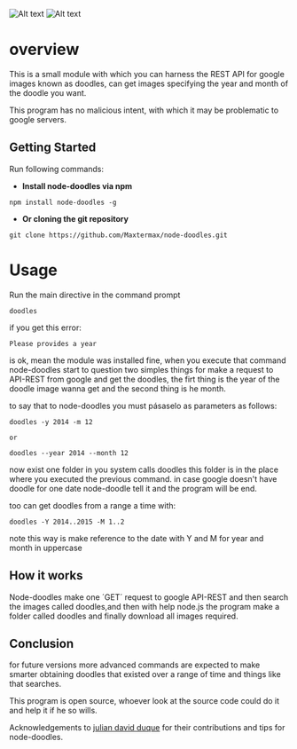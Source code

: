 ![Alt text]( https://pbs.twimg.com/media/B8AuB46IIAANL63.png:large  "terminal test")
![Alt text](http://lh5.ggpht.com/30D8-2hC7V4iHdP5lbRvYR0nUe48Sx_LgqEmMUl3ZVqcWIK_kLgJi927s_xMjyxK0nc-KyGkpa7--brImuacBNMYJwdB8OEzwJKdI-nV=s660 "abuelo :)")

overview
============
This is a small module with which you can harness the REST API for google images known as doodles, can get images specifying the year and month of the doodle you want.

This program has no malicious intent, with which it may be problematic to google servers.
 

## Getting Started
Run following commands:

* **Install node-doodles via npm** 
 

 `npm install node-doodles -g`
 
 
* **Or cloning the git repository** 
 

`git clone https://github.com/Maxtermax/node-doodles.git`

Usage
============



 Run the main directive in the command prompt

  `doodles` 

   if you get this error:

  `Please provides a year`


   is ok, mean the module was installed fine, when you execute that command node-doodles start to question two simples things    for make a request to API-REST from google and get the doodles, the firt thing is the year of the doodle image wanna get     and the second thing is he month.
   
   to say that to node-doodles you must pásaselo as parameters as follows:


   `doodles -y 2014 -m 12`

    or   

   `doodles --year 2014 --month 12`

  now exist one folder in you system calls doodles this folder is in the place where you executed the previous command. in case google doesn't have doodle for one date node-doodle tell it and the program will be end.
 
 too can get doodles from a range a time with:
 
  `doodles -Y 2014..2015 -M 1..2`   
 
 note this way is make reference to the date with Y and M for year and month in uppercase
 
  

## How it works
Node-doodles make one ´GET´ request to google API-REST and then search the images called doodles,and then with help node.js  the program make a folder called doodles and finally download all images required. 

## Conclusion
for future versions more advanced commands are expected to make smarter obtaining doodles that existed over a range of time and things like that searches.

This program is open source, whoever look at the source code could do it and help it if he so wills.

Acknowledgements to [julian david duque](https://github.com/julianduque "julian david duque")  for their contributions and tips for node-doodles.

